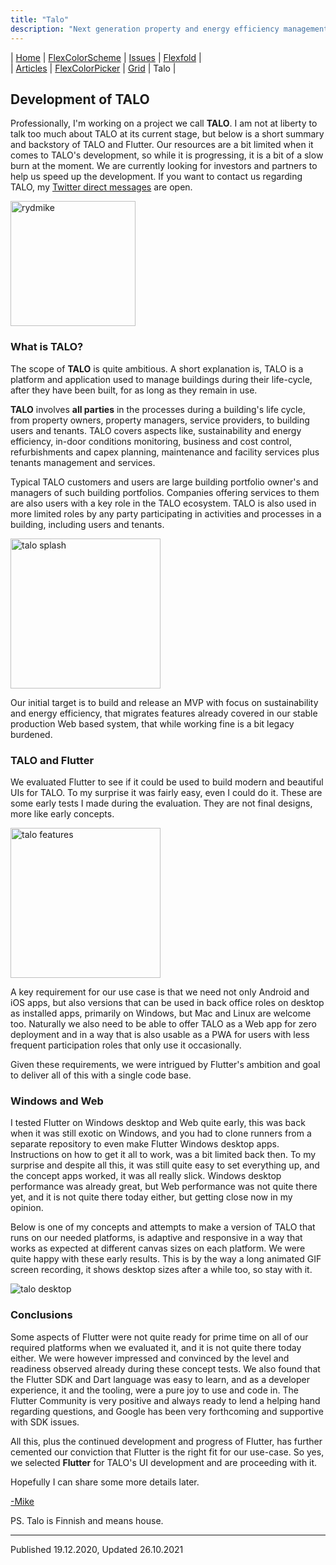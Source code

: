 ```yaml
---
title: "Talo"
description: "Next generation property and energy efficiency management system"
---
```


| [Home](https://rydmike.com) | [FlexColorScheme](colorscheme) | [Issues](issues) | [Flexfold](flexfold) |  
| [Articles](blog)            | [FlexColorPicker](colorpicker) | [Grid](gridview) | Talo                 |

## Development of TALO

Professionally, I'm working on a project we call **TALO**. I am not at liberty to talk too much about TALO at its current stage, but below is a short summary and backstory of TALO and Flutter. Our resources are a bit limited when it comes to TALO's development, so while it is progressing, it is a bit of a slow burn at the moment. We are currently looking for investors and partners to help us speed up the development. If you want to contact us regarding TALO, my [Twitter direct messages](https://twitter.com/RydMike) are open. 

<img src="https://rydmike.com/assets/mr2_round400_tr.png?raw=true" alt="rydmike" width="200"/>

### What is TALO?

The scope of **TALO** is quite ambitious. A short explanation is, TALO is a platform and application used to manage buildings during their life-cycle, after they have been built, for as long as they remain in use.

**TALO** involves **all parties** in the processes during a building's life cycle, from property owners, property managers, service providers, to building users and tenants. TALO covers aspects like, sustainability and energy efficiency, in-door conditions monitoring, business and cost control, refurbishments and capex planning, maintenance and facility services plus tenants management and services.

Typical TALO customers and users are large building portfolio owner's and managers of such building portfolios. Companies offering services to them are also users with a key role in the TALO ecosystem. TALO is also used in more limited roles by any party participating in activities and processes in a building, including users and tenants.

<img src="https://rydmike.com/assets/splashdemo3.gif?raw=true" alt="talo splash" width="240"/>

Our initial target is to build and release an MVP with focus on sustainability and energy efficiency, that migrates features already covered in our stable production Web based system, that while working fine is a bit legacy burdened.

### TALO and Flutter

We evaluated Flutter to see if it could be used to build modern and beautiful UIs for TALO. To my surprise it was fairly easy, even I could do it. These are some early tests I made during the evaluation. They are not final designs, more like early concepts.

<img src="https://rydmike.com/assets/TaloDemoV1.gif?raw=true" alt="talo features" width="240"/>

A key requirement for our use case is that we need not only Android and iOS apps, but also versions that can be used in back office roles on desktop as installed apps, primarily on Windows, but Mac and Linux are welcome too. Naturally we also need to be able to offer TALO as a Web app for zero deployment and in a way that is also usable as a PWA for users with less frequent participation roles that only use it occasionally.

Given these requirements, we were intrigued by Flutter's ambition and goal to deliver all of this with a single code base.

### Windows and Web

I tested Flutter on Windows desktop and Web quite early, this was back when it was still exotic on Windows, and you had to clone runners from a separate repository to even make Flutter Windows desktop apps. Instructions on how to get it all to work, was a bit limited back then. To my surprise and despite all this, it was still quite easy to set everything up, and the concept apps worked, it was all really slick. Windows desktop performance was already great, but Web performance was not quite there yet, and it is not quite there today either, but getting close now in my opinion.

Below is one of my concepts and attempts to make a version of TALO that runs on our needed platforms, is adaptive and responsive in a way that works as expected at different canvas sizes on each platform. We were quite happy with these early results. This is by the way a long animated GIF screen recording, it shows desktop sizes after a while too, so stay with it. 

<img src="https://rydmike.com/assets/TaloDesktopDemo.gif?raw=true" alt="talo desktop"/>


### Conclusions

Some aspects of Flutter were not quite ready for prime time on all of our required platforms when we evaluated it, and it is not quite there today either. We were however impressed and convinced by the level and readiness observed already during these concept tests. We also found that the Flutter SDK and Dart language was easy to learn, and as a developer experience, it and the tooling, were a pure joy to use and code in. The Flutter Community is very positive and always ready to lend a helping hand regarding questions, and Google has been very forthcoming and supportive with SDK issues.
 
All this, plus the continued development and progress of Flutter, has further cemented our conviction that Flutter is the right fit for our use-case. So yes, we selected **Flutter** for TALO's UI development and are proceeding with it.

Hopefully I can share some more details later.

[-Mike](https://twitter.com/RydMike)

PS. Talo is Finnish and means house.

---
Published 19.12.2020, Updated 26.10.2021